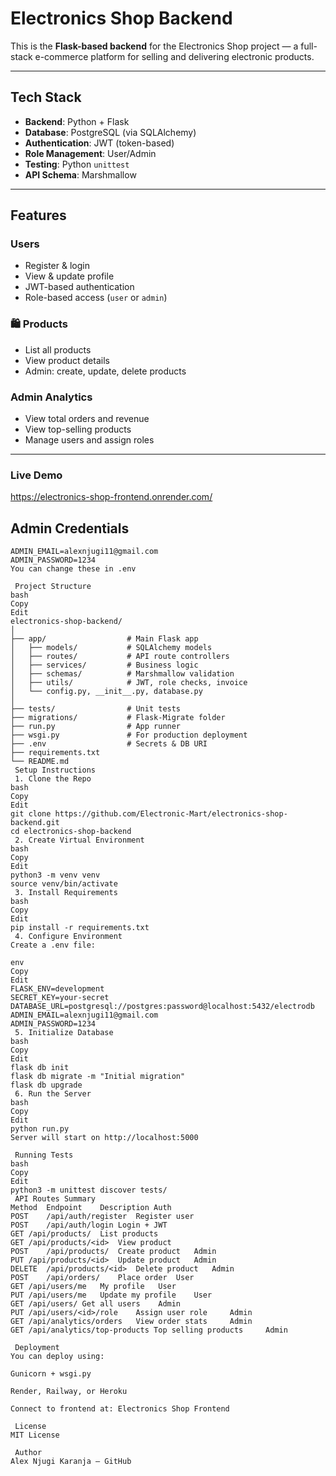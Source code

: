 # Electronics Shop Backend

This is the **Flask-based backend** for the Electronics Shop project — a full-stack e-commerce platform for selling and delivering electronic products.

---

## Tech Stack

- **Backend**: Python + Flask
- **Database**: PostgreSQL (via SQLAlchemy)
- **Authentication**: JWT (token-based)
- **Role Management**: User/Admin
- **Testing**: Python `unittest`
- **API Schema**: Marshmallow

---

##  Features

###  Users
- Register & login
- View & update profile
- JWT-based authentication
- Role-based access (`user` or `admin`)

### 🛍 Products
- List all products
- View product details
- Admin: create, update, delete products

### Admin Analytics
- View total orders and revenue
- View top-selling products
- Manage users and assign roles

---
### Live Demo
 https://electronics-shop-frontend.onrender.com/

## Admin Credentials

```env
ADMIN_EMAIL=alexnjugi11@gmail.com
ADMIN_PASSWORD=1234
You can change these in .env

 Project Structure
bash
Copy
Edit
electronics-shop-backend/
│
├── app/                  # Main Flask app
│   ├── models/           # SQLAlchemy models
│   ├── routes/           # API route controllers
│   ├── services/         # Business logic
│   ├── schemas/          # Marshmallow validation
│   ├── utils/            # JWT, role checks, invoice
│   └── config.py, __init__.py, database.py
│
├── tests/                # Unit tests
├── migrations/           # Flask-Migrate folder
├── run.py                # App runner
├── wsgi.py               # For production deployment
├── .env                  # Secrets & DB URI
├── requirements.txt
└── README.md
 Setup Instructions
 1. Clone the Repo
bash
Copy
Edit
git clone https://github.com/Electronic-Mart/electronics-shop-backend.git
cd electronics-shop-backend
 2. Create Virtual Environment
bash
Copy
Edit
python3 -m venv venv
source venv/bin/activate
 3. Install Requirements
bash
Copy
Edit
pip install -r requirements.txt
 4. Configure Environment
Create a .env file:

env
Copy
Edit
FLASK_ENV=development
SECRET_KEY=your-secret
DATABASE_URL=postgresql://postgres:password@localhost:5432/electrodb
ADMIN_EMAIL=alexnjugi11@gmail.com
ADMIN_PASSWORD=1234
 5. Initialize Database
bash
Copy
Edit
flask db init
flask db migrate -m "Initial migration"
flask db upgrade
 6. Run the Server
bash
Copy
Edit
python run.py
Server will start on http://localhost:5000

 Running Tests
bash
Copy
Edit
python3 -m unittest discover tests/
 API Routes Summary
Method	Endpoint	Description	Auth
POST	/api/auth/register	Register user	
POST	/api/auth/login	Login + JWT	
GET	/api/products/	List products	
GET	/api/products/<id>	View product	
POST	/api/products/	Create product	 Admin
PUT	/api/products/<id>	Update product	 Admin
DELETE	/api/products/<id>	Delete product	 Admin
POST	/api/orders/	Place order	 User
GET	/api/users/me	My profile	 User
PUT	/api/users/me	Update my profile	 User
GET	/api/users/	Get all users	 Admin
PUT	/api/users/<id>/role	Assign user role	 Admin
GET	/api/analytics/orders	View order stats	 Admin
GET	/api/analytics/top-products	Top selling products	 Admin

 Deployment
You can deploy using:

Gunicorn + wsgi.py

Render, Railway, or Heroku

Connect to frontend at: Electronics Shop Frontend

 License
MIT License

 Author
Alex Njugi Karanja — GitHub
